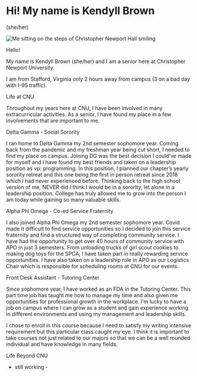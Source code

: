 # Hi! My name is Kendyll Brown
(she/her)

![Me sitting on the steps of Christopher Newport Hall smiling](https://kendyllmb.github.io/kendyllmb/images/profilepic.jpg)

Hello! 

My name is Kendyll Brown (she/her) and I am a senior here at Christopher Newport University. 

I am from Stafford, Virginia only 2 hours away from campus (3 on a bad day with I-95 traffic). 







Life at CNU

Throughout my years here at CNU, I have been involved in many extracurricular activities. As a senior, I have found my place in a few involvements that are important to me.

Delta Gamma - Social Sorority

I ran home to Delta Gamma my 2nd semester sophomore year. Coming back from the pandemic and my freshman year being cut short, I needed to find my place on campus. Joining DG was the best decision I could've made for myself and I have found my best friends and taken on a leadership position as vp: programming. In this position, I planned our chapter’s yearly sorority retreat and this one being the first in person retreat since 2018 which I had never experienced before. Thinking back to the high school version of me, NEVER did I think I would be in a sorority, let alone in a leadership position. College has truly allowed me to grow into the person I am today while gaining so many valuable skills.


Alpha Phi Omega - Co-ed Service Fraternity

I also joined Alpha Phi Omega my 2nd semester sophomore year. Covid made it difficult to find service opportunities so I decided to join this service fraternity and find a structured way of completing community service. I have had the opportunity to get over 40 hours of community service with APO in just 3 semesters. From unloading trucks of girl scout cookies to making dog toys for the SPCA, I have taken part in really rewarding service opportunities. I have also taken on a leadership role in APO as our Logistics Chair which is responsible for scheduling rooms at CNU for our events.

Front Desk Assistant - Tutoring Center

Since sophomore year, I have worked as an FDA in the Tutoring Center. This part time job has taught me how to manage my time and also given me opportunities for professional growth in the workplace. I'm lucky to have a job on campus where I can grow as a student and gain experience working in different environments and using my management and leadership skills.



I chose to enroll in this course because I need to satisfy my writing intensive requirement but this particular class caught my eye. I think it is important to take courses not just related to our majors so that we can be a well rounded individual and have knowledge in many fields. 



Life Beyond CNU
- still working -
